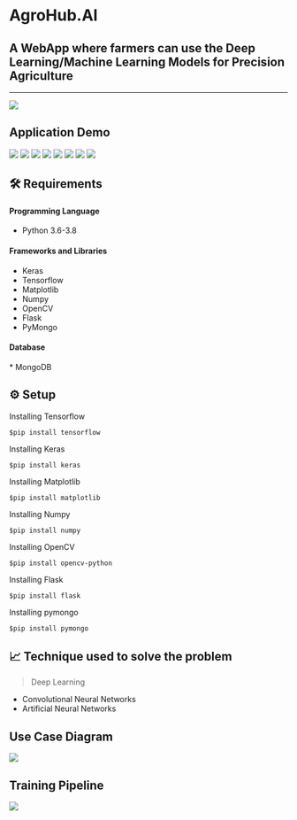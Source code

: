 # AgroHub.AI

<h2>A WebApp where farmers can use the Deep Learning/Machine
Learning Models for Precision Agriculture</h2>

<hr>

<img src="https://github.com/Sathvikrao-5/AgroHub.AI/blob/main/Demo%20Screenshots/home.png">

<h2>Application Demo</h2>
<img src="https://github.com/Sathvikrao-5/AgroHub.AI/blob/main/Demo%20Screenshots/login.png">

<img src="https://github.com/Sathvikrao-5/AgroHub.AI/blob/main/Demo%20Screenshots/home.png">

<img src="https://github.com/Sathvikrao-5/AgroHub.AI/blob/main/Demo%20Screenshots/features.png">

<img src="https://github.com/Sathvikrao-5/AgroHub.AI/blob/main/Demo%20Screenshots/leaf_disease_detection.png">

<img src="https://github.com/Sathvikrao-5/AgroHub.AI/blob/main/Demo%20Screenshots/crop_recommendation.png">

<img src="https://github.com/Hemanthghs/AgroHub.AI/blob/main/Demo%20Screenshots/forum.png">

<img src="https://github.com/Sathvikrao-5/AgroHub.AI/blob/main/Demo%20Screenshots/forum.png">

<img src="https://github.com/Sathvikrao-5/AgroHub.AI/blob/main/Demo%20Screenshots/answer_query.png">
  
  <h2>🛠️ Requirements</h2>

  <h4>Programming Language</h4>
  
*   Python 3.6-3.8
  <h4>Frameworks and Libraries</h4>
  
*   Keras
*   Tensorflow
*   Matplotlib 
*   Numpy 
*   OpenCV 
*   Flask
*   PyMongo
  
<h4>Database</h4>
*   MongoDB
 
  <h2>⚙️ Setup</h2>
  
  Installing Tensorflow
  
    $pip install tensorflow
  
  Installing Keras
  
    $pip install keras
  
  Installing Matplotlib
    
    $pip install matplotlib
  
  Installing Numpy
     
    $pip install numpy
 
  Installing OpenCV
  
    $pip install opencv-python
 
  Installing Flask
  
    $pip install flask
   
  Installing pymongo

    $pip install pymongo
  

  
  <h2>📈 Technique used to solve the problem</h2>
  
  >   Deep Learning
  
  *   Convolutional Neural Networks
  *   Artificial Neural Networks
 
  <h2>Use Case Diagram</h2>
<img src="https://github.com/Sathvikrao-5/AgroHub.AI/blob/main/Demo%20Screenshots/use_case_diagram.png">
 
 <h2> Training Pipeline</h2>
<img src="https://user-images.githubusercontent.com/64311071/207087664-29fbf3b4-f7f1-47e2-aa0d-ace6f303e871.png">




